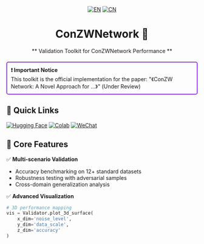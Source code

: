 <!-- 📁 README.md -->
<div align="center">

[![EN](https://img.shields.io/badge/🇺🇸_English-007ACC?style=flat-square)](README.md)
[![CN](https://img.shields.io/badge/🇨🇳_中文-FF0000?style=flat-square)](README.zh-CN.md)

# ConZWNetwork 🔬
** Validation Toolkit for ConZWNetwork Performance **


</div>

<div align="left" style="border: 2px solid #8A2BE2; padding: 10px; border-radius: 5px; margin: 20px 0;">
  <strong>❗ Important Notice</strong><br>
  This toolkit is the official implementation for the paper:  
  "《ConZW Network: A Novel Approach for ...》" (Under Review)
</div>

## 🚀 Quick Links
[![Hugging Face](https://img.shields.io/badge/%F0%9F%A4%97-Hugging%20Face-FFD21F?style=flat)](https://huggingface.co/ConZWNetwork)
[![Colab](https://img.shields.io/badge/%E2%9A%99%EF%B8%8F-Google%20Colab-F9AB00?logo=googlecolab)](https://colab.research.google.com/github/yourusername/ConZWNetwork_Valid)
[![WeChat](https://img.shields.io/badge/%E5%BE%AE%E4%BF%A1-%40ConZWNetwork-09B83E?logo=wechat)](docs/wechat_contact.md)

## 📌 Core Features
✅ ​**Multi-scenario Validation**  
- Accuracy benchmarking on 12+ standard datasets
- Robustness testing with adversarial samples
- Cross-domain generalization analysis

✅ ​**Advanced Visualization**  
```python
# 3D performance mapping
vis = Validator.plot_3d_surface(
    x_dim='noise_level',
    y_dim='data_scale', 
    z_dim='accuracy'
)
